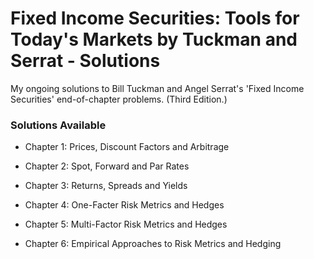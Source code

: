 # Fixed Income Securities: Tools for Today's Markets by Tuckman and Serrat - Solutions

My ongoing solutions to Bill Tuckman and Angel Serrat's 'Fixed Income Securities' end-of-chapter problems. (Third Edition.)

### Solutions Available

* Chapter 1: Prices, Discount Factors and Arbitrage

* Chapter 2: Spot, Forward and Par Rates

* Chapter 3: Returns, Spreads and Yields

* Chapter 4: One-Facter Risk Metrics and Hedges

* Chapter 5: Multi-Factor Risk Metrics and Hedges

* Chapter 6: Empirical Approaches to Risk Metrics and Hedging
